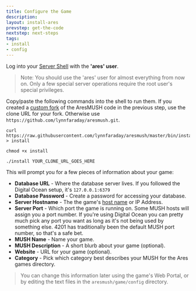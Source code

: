 ```yaml
---
title: Configure the Game
description:
layout: install-ares
prevstep: get-the-code
nextstep: next-steps
tags: 
- install
- config
---
```


Log into your [Server Shell](/install-ares/server-shell) with the **'ares' user**.

> Note: You should use the 'ares' user for almost everything from now on.  Only a few special server operations require the root user's special privileges.

Copy/paste the following commands into the shell to run them.  If you created a [custom fork](/install-ares/get-the-code) of the AresMUSH code in the previous step, use the clone URL for your fork.  Otherwise use `https://github.com/lynnfaraday/aresmush.git`.

    curl https://raw.githubusercontent.com/lynnfaraday/aresmush/master/bin/install > install
    
    chmod +x install
    
    ./install YOUR_CLONE_URL_GOES_HERE

This will prompt you for a few pieces of information about your game:

* **Database URL** - Where the database server lives.  If you followed the Digital Ocean setup, it's `127.0.0.1:6379`
* **Database Password** - Create a password for accessing your database.
* **Server Hostname** - The the game's [host name](/install-ares/getting-a-hostname) or IP Address.
* **Server Port** - Which port the game is running on.  Some MUSH hosts will assign you a port number.  If you're using Digital Ocean you can pretty much pick any port you want as long as it's not being used by something else.  4201 has traditionally been the default MUSH port number, so that's a safe bet.
* **MUSH Name** - Name your game.
* **MUSH Description** - A short blurb about your game (optional).
* **Website** - URL for your game (optional).
* **Category** - Pick which category best describes your MUSH for the Ares games directory.

> You can change this information later using the game's Web Portal, or by editing the text files in the `aresmush/game/config` directory.